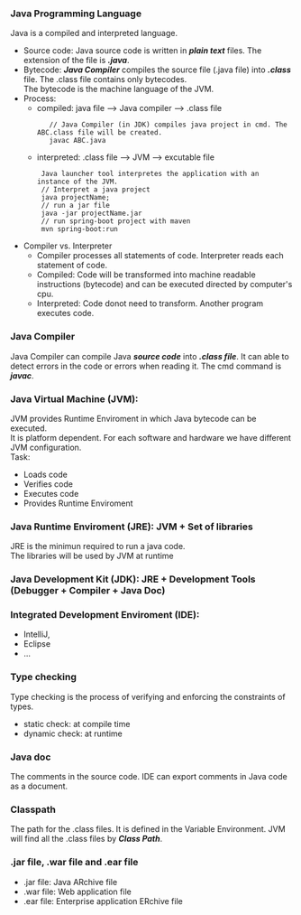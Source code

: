 ### Java Programming Language
Java is a compiled and interpreted language.<br>
- Source code: Java source code is written in ***plain text*** files. The extension of the file is ***.java***.
- Bytecode: ***Java Compiler*** compiles the source file (.java file) into ***.class*** file. The .class file contains only bytecodes. <br> The bytecode is the machine language of the JVM.
- Process:
  - compiled: java file --> Java compiler --> .class file
    ```
       // Java Compiler (in JDK) compiles java project in cmd. The ABC.class file will be created.
       javac ABC.java
    ```
  - interpreted: .class file --> JVM --> excutable file
    ```
     Java launcher tool interpretes the application with an instance of the JVM.
     // Interpret a java project
     java projectName;
     // run a jar file
     java -jar projectName.jar
     // run spring-boot project with maven
     mvn spring-boot:run
    ```
- Compiler vs. Interpreter
  - Compiler processes all statements of code. Interpreter reads each statement of code.
  - Compiled: Code will be transformed into machine readable instructions (bytecode) and can be executed directed by computer's cpu.
  - Interpreted: Code donot need to transform. Another program executes code.

### Java Compiler
Java Compiler can compile Java ***source code*** into ***.class file***. It can able to detect errors in the code or errors when reading it. The cmd command is ***javac***.

### Java Virtual Machine (JVM): 
JVM provides Runtime Enviroment in which Java bytecode can be executed. <br>
It is platform dependent. For each software and hardware we have different JVM configuration.<br>
Task:
  - Loads code
  - Verifies code
  - Executes code
  - Provides Runtime Enviroment

### Java Runtime Enviroment (JRE): JVM + Set of libraries
JRE is the minimun required to run a java code.<br>
The libraries will be used by JVM at runtime

### Java Development Kit (JDK): JRE + Development Tools (Debugger + Compiler + Java Doc)

### Integrated Development Enviroment (IDE): 
- IntelliJ,
- Eclipse
- ...

### Type checking
Type checking is the process of verifying and enforcing the constraints of types.
- static check: at compile time
- dynamic check: at runtime

  
### Java doc
The comments in the source code. IDE can export comments in Java code as a document.

### Classpath
The path for the .class files. It is defined in the Variable Environment. JVM will find all the .class files by ***Class Path***.

### .jar file, .war file and .ear file
- .jar file: Java ARchive file
- .war file: Web application file
- .ear file: Enterprise application ERchive file
